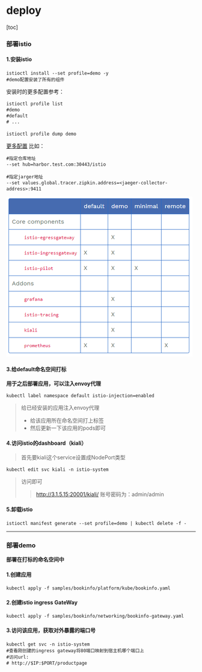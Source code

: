 # deploy

[toc]

### 部署istio

#### 1.安装istio


```shell
istioctl install --set profile=demo -y
#demo配置安装了所有的组件
```
安装时的更多配置参考：
```shell
istioctl profile list
#demo
#default
# ...

istioctl profile dump demo
```
[更多配置](https://istio.io/latest/docs/reference/config/istio.operator.v1alpha1/)
比如：
```shell
#指定仓库地址
--set hub=harbor.test.com:30443/istio

#指定jarger地址
--set values.global.tracer.zipkin.address=<jaeger-collector-address>:9411
```
![](./imgs/deploy_01.png)

#### 3.给default命名空间打标

**用于之后部署应用，可以注入envoy代理**
```shell
kubectl label namespace default istio-injection=enabled
```
>给已经安装的应用注入envoy代理
>* 给该应用所在命名空间打上标签
>* 然后更新一下该应用的pods即可

#### 4.访问istio的dashboard（kiali）

>首先要kiali这个service设置成NodePort类型  
```shell
kubectl edit svc kiali -n istio-system
```
>访问即可  
>>http://3.1.5.15:20001/kiali/
账号密码为：admin/admin

#### 5.卸载istio
```shell
istioctl manifest generate --set profile=demo | kubectl delete -f -
```

***

### 部署demo

**部署在打标的命名空间中**

#### 1.创建应用
```shell
kubectl apply -f samples/bookinfo/platform/kube/bookinfo.yaml
```
#### 2.创建istio ingress GateWay
```shell
kubectl apply -f samples/bookinfo/networking/bookinfo-gateway.yaml
```
#### 3.访问该应用，获取对外暴露的端口号
```shell
kubectl get svc -n istio-system
#查看刚创建的ingress gateway将80端口映射到宿主机哪个端口上
#访问url:
# http://$IP:$PORT/productpage
```
